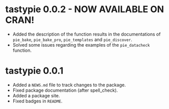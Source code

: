 # tastypie 0.0.2 - NOW AVAILABLE ON CRAN!

* Added the description of the function results in the documentations of `pie_bake`, `pie_bake_pro`, `pie_templates` and `pie_discover`.
* Solved some issues regarding the examples of the `pie_datacheck` function.

# tastypie 0.0.1

* Added a `NEWS.md` file to track changes to the package.
* Fixed package documentation (after spell_check).
* Added a package site.
* Fixed badges in `README`.
